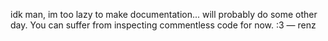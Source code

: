 idk man, im too lazy to make documentation... will probably do some other day. You can suffer from inspecting commentless code for now. :3 — renz